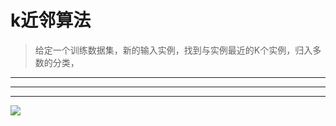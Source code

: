 # k近邻算法
> 给定一个训练数据集，新的输入实例，找到与实例最近的K个实例，归入多数的分类，


----------------
----------------
---------------
![](https://github.com/LiuChuang0059/Machine_Learning/blob/master/Statical_Learning/Chapter_3-KNN/picture/k%E8%BF%91%E9%82%BB%E7%AE%97%E6%B3%95.png)
